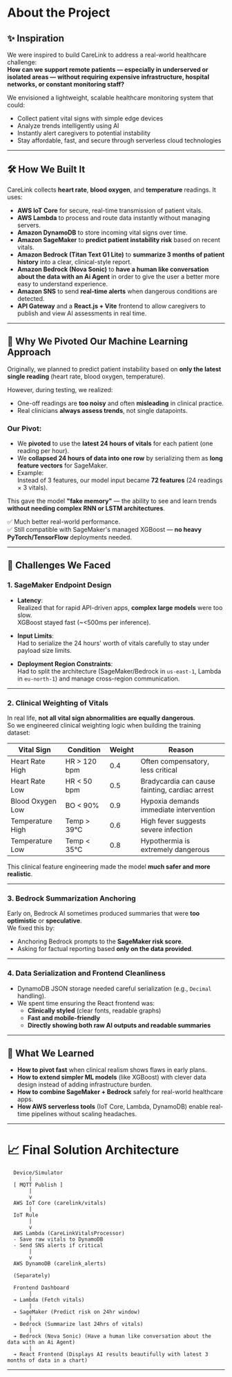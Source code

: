 # About the Project

## ✨ Inspiration

We were inspired to build CareLink to address a real-world healthcare challenge:  
**How can we support remote patients — especially in underserved or isolated areas — without requiring expensive infrastructure, hospital networks, or constant monitoring staff?**

We envisioned a lightweight, scalable healthcare monitoring system that could:
- Collect patient vital signs with simple edge devices
- Analyze trends intelligently using AI
- Instantly alert caregivers to potential instability
- Stay affordable, fast, and secure through serverless cloud technologies

---

## 🛠️ How We Built It

CareLink collects **heart rate**, **blood oxygen**, and **temperature** readings. It uses:
- **AWS IoT Core** for secure, real-time transmission of patient vitals.
- **AWS Lambda** to process and route data instantly without managing servers.
- **Amazon DynamoDB** to store incoming vital signs over time.
- **Amazon SageMaker** to **predict patient instability risk** based on recent vitals.
- **Amazon Bedrock (Titan Text G1 Lite)** to **summarize 3 months of patient history** into a clear, clinical-style report.
- **Amazon Bedrock (Nova Sonic)** to **have a human like conversation about the data with an Ai Agent** in order to give the user a better more easy to understand experience.
- **Amazon SNS** to send **real-time alerts** when dangerous conditions are detected.
- **API Gateway** and a **React.js + Vite** frontend to allow caregivers to publish and view AI assessments in real time.

---

## 🔄 Why We Pivoted Our Machine Learning Approach

Originally, we planned to predict patient instability based on **only the latest single reading** (heart rate, blood oxygen, temperature).

However, during testing, we realized:
- One-off readings are **too noisy** and often **misleading** in clinical practice.
- Real clinicians **always assess trends**, not single datapoints.

### Our Pivot:
- We **pivoted** to use the **latest 24 hours of vitals** for each patient (one reading per hour).
- We **collapsed 24 hours of data into one row** by serializing them as **long feature vectors** for SageMaker.
- Example:  
  Instead of 3 features, our model input became **72 features** (24 readings × 3 vitals).

This gave the model **"fake memory"** — the ability to see and learn trends **without needing complex RNN or LSTM architectures**.

✅ Much better real-world performance.  
✅ Still compatible with SageMaker's managed XGBoost — **no heavy PyTorch/TensorFlow** deployments needed.

---

## 🚧 Challenges We Faced

### 1. SageMaker Endpoint Design

- **Latency**:  
  Realized that for rapid API-driven apps, **complex large models** were too slow.  
  XGBoost stayed fast (~<500ms per inference).

- **Input Limits**:  
  Had to serialize the 24 hours' worth of vitals carefully to stay under payload size limits.

- **Deployment Region Constraints**:  
  Had to split the architecture (SageMaker/Bedrock in `us-east-1`, Lambda in `eu-north-1`) and manage cross-region communication.

---

### 2. Clinical Weighting of Vitals

In real life, **not all vital sign abnormalities are equally dangerous**.  
So we engineered clinical weighting logic when building the training dataset:

| Vital Sign          | Condition        | Weight | Reason |
|---------------------|------------------|--------|--------|
| Heart Rate High     | HR > 120 bpm      | 0.4    | Often compensatory, less critical |
| Heart Rate Low      | HR < 50 bpm       | 0.5    | Bradycardia can cause fainting, cardiac arrest |
| Blood Oxygen Low    | BO < 90%          | 0.9    | Hypoxia demands immediate intervention |
| Temperature High    | Temp > 39°C       | 0.6    | High fever suggests severe infection |
| Temperature Low     | Temp < 35°C       | 0.8    | Hypothermia is extremely dangerous |

This clinical feature engineering made the model **much safer and more realistic**.

---

### 3. Bedrock Summarization Anchoring

Early on, Bedrock AI sometimes produced summaries that were **too optimistic** or **speculative**.  
We fixed this by:
- Anchoring Bedrock prompts to the **SageMaker risk score**.
- Asking for factual reporting based **only on the data provided**.

---

### 4. Data Serialization and Frontend Cleanliness

- DynamoDB JSON storage needed careful serialization (e.g., `Decimal` handling).
- We spent time ensuring the React frontend was:
  - **Clinically styled** (clear fonts, readable graphs)
  - **Fast and mobile-friendly**
  - **Directly showing both raw AI outputs and readable summaries**

---

## 🧠 What We Learned

- **How to pivot fast** when clinical realism shows flaws in early plans.
- **How to extend simpler ML models** (like XGBoost) with clever data design instead of adding infrastructure burden.
- **How to combine SageMaker + Bedrock** safely for real-world healthcare apps.
- **How AWS serverless tools** (IoT Core, Lambda, DynamoDB) enable real-time pipelines without scaling headaches.

---

# 📈 Final Solution Architecture

```
  Device/Simulator
       |
  [ MQTT Publish ]
       |
       v
  AWS IoT Core (carelink/vitals)
       |
  IoT Rule
       |
       v
  AWS Lambda (CareLinkVitalsProcessor)
  - Save raw vitals to DynamoDB
  - Send SNS alerts if critical
       |
       v
  AWS DynamoDB (carelink_alerts)

  (Separately)

  Frontend Dashboard
       |
  ➔ Lambda (Fetch vitals)
       |
  ➔ SageMaker (Predict risk on 24hr window)
       |
  ➔ Bedrock (Summarize last 24hrs of vitals)
       |
  ➔ Bedrock (Nova Sonic) (Have a human like conversation about the data with an Ai Agent)
       |
  ➔ React Frontend (Displays AI results beautifully with latest 3 months of data in a chart)
```

---